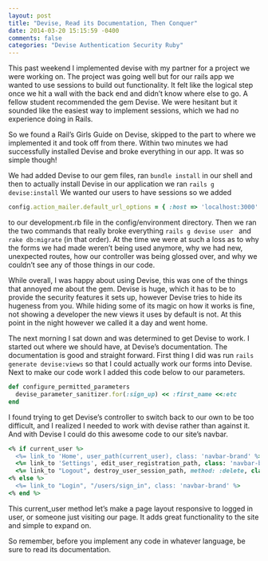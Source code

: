 ```yaml
---
layout: post
title: "Devise, Read its Documentation, Then Conquer"
date: 2014-03-20 15:15:59 -0400
comments: false
categories: "Devise Authentication Security Ruby"
---
```


This past weekend I implemented devise with my partner for a project we were working on.  The project was going well but for our rails app we wanted to use sessions to build out functionality. It felt like the logical step once we hit a wall with the back end and didn’t know where else to go.  A fellow student recommended the gem Devise.  We were hesitant but it sounded like the easiest way to implement sessions, which we had no experience doing in Rails.

So we found a Rail’s Girls Guide on Devise, skipped to the part to where we implemented it and took off from there.  Within two minutes we had successfully installed Devise and broke everything in our app.  It was so simple though!

We had added Devise to our gem files, ran ```bundle install``` in our shell and then to actually install Devise in our application we ran ```rails g devise:install```  We wanted our users to have sessions so we added
``` ruby
config.action_mailer.default_url_options = { :host => 'localhost:3000' }
```
to our development.rb file in the config/environment directory.  Then we ran the two commands that really broke everything ```rails g devise user ``` and ```rake db:migrate``` (in that order).  At the time we were at such a loss as to why the forms we had made weren’t being used anymore, why we had new, unexpected routes, how our controller was being glossed over, and why we couldn’t see any of those things in our code.

While overall, I was happy about using Devise, this was one of the things that annoyed me about the gem.  Devise is huge, which it has to be to provide the security features it sets up, however Devise tries to hide its hugeness from you.  While hiding some of its magic on how it works is fine, not showing a developer the new views it uses by default is not.  At this point in the night however we called it a day and went home.

The next morning I sat down and was determined to get Devise to work.  I started out where we should have, at Devise’s documentation.  The documentation is good and straight forward.  First thing I did was run ```rails generate devise:views``` so that I could actually work our forms into Devise.  Next to make our code work I added this code below to our parameters.
``` ruby
def configure_permitted_parameters
  devise_parameter_sanitizer.for(:sign_up) << :first_name <<:etc
end
```
I found trying to get Devise’s controller to switch back to our own to be too difficult, and I realized I needed to work with devise rather than against it.  And with Devise I could do this awesome code to our site’s navbar.
``` ruby
<% if current_user %>
  <%= link_to 'Home', user_path(current_user), class: 'navbar-brand' %>
  <%= link_to 'Settings', edit_user_registration_path, class: 'navbar-brand' %>
  <%= link_to "Logout", destroy_user_session_path, method: :delete, class: 'navbar-brand', id: 'logout-id' %>
<% else %>
  <%= link_to "Login", "/users/sign_in", class: 'navbar-brand' %>
<% end %>
```

This current_user method let’s make a page layout responsive to logged in user, or someone just visiting our page.  It adds great functionality to the site and simple to expand on.

So remember, before you implement any code in whatever language, be sure to read its documentation.

